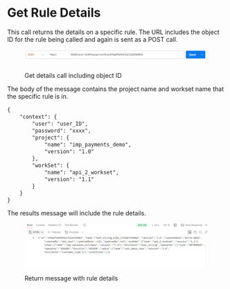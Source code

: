 # Get Rule Details

This call returns the details on a specific rule. The URL includes the object ID for the rule being called and again is sent as a POST call.

<figure><img src="../../../../../.gitbook/assets/image (14).png" alt=""><figcaption><p>Get details call including object ID</p></figcaption></figure>

The body of the message contains the project name and workset name that the specific rule is in.

&#x20;

```
{
    "context": {
        "user": "user_ID",
        "password": "xxxx",
        "project": {
            "name": "imp_payments_demo",
            "version": "1.0"
        },
        "workSet": {
            "name": "api_2_workset",
            "version": "1.1"
        }
    }
}
```

&#x20;

The results message will include the rule details.

<figure><img src="../../../../../.gitbook/assets/image (15).png" alt=""><figcaption><p>Return message with rule details</p></figcaption></figure>
